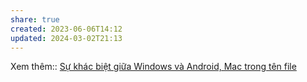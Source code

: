 ```yaml
---
share: true
created: 2023-06-06T14:12
updated: 2024-03-02T21:13
---
```

Xem thêm:: [Sự khác biệt giữa Windows và Android, Mac trong tên file](./S%E1%BB%B1%20kh%C3%A1c%20bi%E1%BB%87t%20gi%E1%BB%AFa%20Windows%20v%C3%A0%20Android,%20Mac%20trong%20t%C3%AAn%20file.md) 

